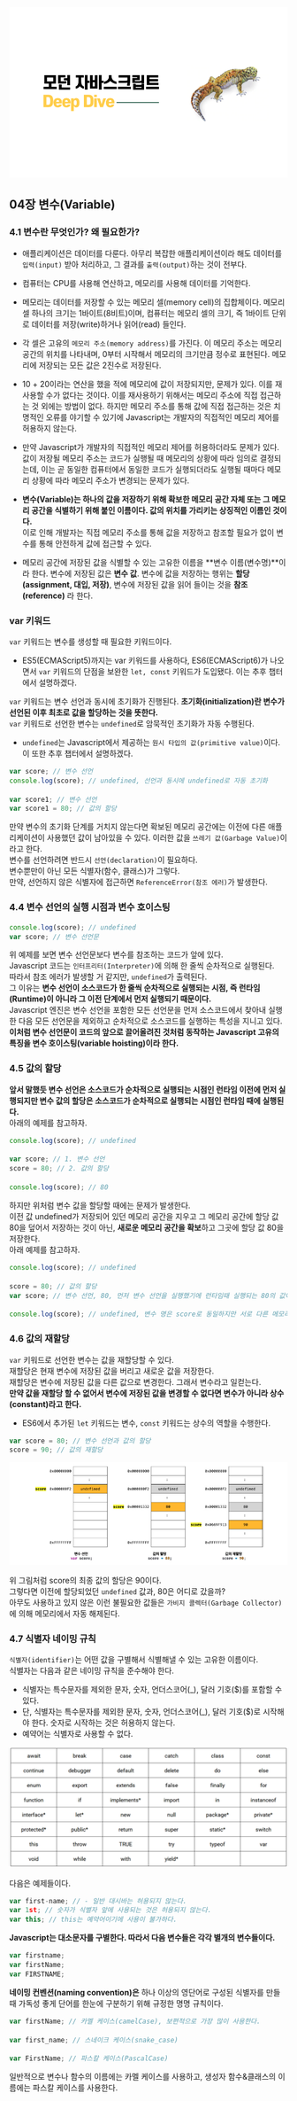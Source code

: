 ![메인사진](../images/%EB%AA%A8%EB%8D%98%EC%9E%90%EB%B0%94%EC%8A%A4%ED%81%AC%EB%A6%BD%ED%8A%B8_%EB%A9%94%EC%9D%B8%EC%82%AC%EC%A7%84.png)

## 04장 변수(Variable)

### 4.1 변수란 무엇인가? 왜 필요한가?

- 애플리케이션은 데이터를 다룬다. 아무리 복잡한 애플리케이션이라 해도 데이터를 `입력(input)` 받아 처리하고, 그 결과를 `출력(output)`하는 것이 전부다.

- 컴퓨터는 CPU를 사용해 연산하고, 메모리를 사용해 데이터를 기억한다.

- 메모리는 데이터를 저장할 수 있는 메모리 셀(memory cell)의 집합체이다. 메모리 셀 하나의 크기는 1바이트(8비트)이며, 컴퓨터는 메모리 셀의 크기, 즉 1바이트 단위로 데이터를 저장(write)하거나 읽어(read) 들인다.

- 각 셀은 고유의 `메모리 주소(memory address)`를 가진다. 이 메모리 주소는 메모리 공간의 위치를 나타내며, 0부터 시작해서 메모리의 크기만큼 정수로 표현된다. 메모리에 저장되는 모든 값은 2진수로 저장된다.

- 10 + 20이라는 연산을 했을 적에 메모리에 값이 저장되지만, 문제가 있다. 이를 재사용할 수가 없다는 것이다.
  이를 재사용하기 위해서는 메모리 주소에 직접 접근하는 것 외에는 방법이 없다. 하지만 메모리 주소를 통해 값에 직접 접근하는 것은 치명적인 오류를 야기할 수 있기에 Javascript는 개발자의 직접적인 메모리 제어를 허용하지 않는다.

- 만약 Javascript가 개발자의 직접적인 메모리 제어를 허용하더라도 문제가 있다. 값이 저장될 메모리 주소는 코드가 실행될 때 메모리의 상황에 따라 임의로 결정되는데, 이는 곧 동일한 컴퓨터에서 동일한 코드가 실행되더라도 실행될 때마다 메모리 상황에 따라 메모리 주소가 변경되는 문제가 있다.

- **변수(Variable)는 하나의 값을 저장하기 위해 확보한 메모리 공간 자체 또는 그 메모리 공간을 식별하기 위해 붙인 이름이다. 값의 위치를 가리키는 상징적인 이름인 것이다.**  
  이로 인해 개발자는 직접 메모리 주소를 통해 값을 저장하고 참조할 필요가 없이 변수를 통해 안전하게 값에 접근할 수 있다.

- 메모리 공간에 저장된 값을 식별할 수 있는 고유한 이름을 **변수 이름(변수명)**이라 한다. 변수에 저장된 값은 **변수 값**. 변수에 값을 저장하는 행위는 **할당(assignment, 대입, 저장)**, 변수에 저장된 값을 읽어 들이는 것을 **참조(reference)** 라 한다.

### var 키워드

`var` 키워드는 변수를 생성할 때 필요한 키워드이다.

- ES5(ECMAScript5)까지는 var 키워드를 사용하다, ES6(ECMAScript6)가 나오면서 `var` 키워드의 단점을 보완한 `let, const` 키워드가 도입됐다. 이는 추후 챕터에서 설명하겠다.

`var` 키워드는 변수 선언과 동시에 초기화가 진행된다.
**초기화(initialization)란 변수가 선언된 이후 최초로 값을 할당하는 것을 뜻한다.** <br />
`var` 키워드로 선언한 변수는 `undefined`로 암묵적인 초기화가 자동 수행된다.

- `undefined`는 Javascript에서 제공하는 `원시 타입의 값(primitive value)`이다. 이 또한 추후 챕터에서 설명하겠다.

```Javascript
var score; // 변수 선언
console.log(score); // undefined, 선언과 동시에 undefined로 자동 초기화

var score1; // 변수 선언
var score1 = 80; // 값의 할당
```

만약 변수의 초기화 단계를 거치지 않는다면 확보된 메모리 공간에는 이전에 다른 애플리케이션이 사용했던 값이 남아있을 수 있다. 이러한 값을 `쓰레기 값(Garbage Value)`이라고 한다.  
변수를 선언하려면 반드시 `선언(declaration)`이 필요하다.  
변수뿐만이 아닌 모든 식별자(함수, 클래스)가 그렇다.  
만약, 선언하지 않은 식별자에 접근하면 `ReferenceError(참조 에러)`가 발생한다.

### 4.4 변수 선언의 실행 시점과 변수 호이스팅

```Javascript
console.log(score); // undefined
var score; // 변수 선언문
```

위 예제를 보면 변수 선언문보다 변수를 참조하는 코드가 앞에 있다.  
Javascript 코드는 `인터프리터(Interpreter)`에 의해 한 줄씩 순차적으로 실행된다.  
따라서 참조 에러가 발생할 거 같지만, `undefined`가 출력된다.  
그 이유는 **변수 선언이 소스코드가 한 줄씩 순차적으로 실행되는 시점, 즉 런타임(Runtime)이 아니라 그 이전 단계에서 먼저 실행되기 때문이다.**  
Javascript 엔진은 변수 선언을 포함한 모든 선언문을 먼저 소스코드에서 찾아내 실행한 다음 모든 선언문을 제외하고 순차적으로 소스코드를 실행하는 특성을 지니고 있다.  
**이처럼 변수 선언문이 코드의 앞으로 끌어올려진 것처럼 동작하는 Javascript 고유의 특징을 변수 호이스팅(variable hoisting)이라 한다.**

### 4.5 값의 할당

**앞서 말했듯 변수 선언은 소스코드가 순차적으로 실행되는 시점인 런타임 이전에 먼저 실행되지만 변수 값의 할당은 소스코드가 순차적으로 실행되는 시점인 런타임 때에 실행된다.**  
아래의 예제를 참고하자.

```Javascript
console.log(score); // undefined

var score; // 1. 변수 선언
score = 80; // 2. 값의 할당

console.log(score); // 80
```

하지만 위처럼 변수 값을 할당할 때에는 문제가 발생한다.  
이전 값 undefined가 저장되어 있던 메모리 공간을 지우고 그 메모리 공간에 할당 값 80을 덮어서 저장하는 것이 아닌, **새로운 메모리 공간을 확보**하고 그곳에 할당 값 80을 저장한다.  
아래 예제를 참고하자.

```Javascript
console.log(score); // undefined

score = 80; // 값의 할당
var score; // 변수 선언, 80, 먼저 변수 선언을 실행했기에 런타임때 실행되는 80의 값이 대입됨.

console.log(score); // undefined, 변수 명은 score로 동일하지만 서로 다른 메모리 주소를 가진다.
```

### 4.6 값의 재할당

`var` 키워드로 선언한 변수는 값을 재할당할 수 있다.  
재할당은 현재 변수에 저장된 값을 버리고 새로운 값을 저장한다.  
재할당은 변수에 저장된 값을 다른 값으로 변경한다. 그래서 변수라고 일컫는다.  
**만약 값을 재할당 할 수 없어서 변수에 저장된 값을 변경할 수 없다면 변수가 아니라 상수(constant)라고 한다.**

- ES6에서 추가된 `let` 키워드는 변수, `const` 키워드는 상수의 역할을 수행한다.

```Javascript
var score = 80; // 변수 선언과 값의 할당
score = 90; // 값의 재할당
```

![값의_재할당](../images/4%EC%9E%A5_%EB%B3%80%EC%88%98_%EA%B0%92%EC%9D%98%EC%9E%AC%ED%95%A0%EB%8B%B9.png)

위 그림처럼 score의 최종 값의 할당은 90이다.  
그렇다면 이전에 할당되었던 `undefined` 값과, 80은 어디로 갔을까?  
아무도 사용하고 있지 않은 이런 불필요한 값들은 `가비지 콜렉터(Garbage Collector)`에 의해 메모리에서 자동 해제된다.

### 4.7 식별자 네이밍 규칙

`식별자(identifier)`는 어떤 값을 구별해서 식별해낼 수 있는 고유한 이름이다.  
식별자는 다음과 같은 네이밍 규칙을 준수해야 한다.

- 식별자는 특수문자를 제외한 문자, 숫자, 언더스코어(\_), 달러 기호($)를 포함할 수 있다.
- 단, 식별자는 특수문자를 제외한 문자, 숫자, 언더스코어(\_), 달러 기호($)로 시작해야 한다. 숫자로 시작하는 것은 허용하지 않는다.
- 예약어는 식별자로 사용할 수 없다.

![Javascript_예약어](../images/4%EC%9E%A5_%EB%B3%80%EC%88%98_%EC%9E%90%EB%B0%94%EC%8A%A4%ED%81%AC%EB%A6%BD%ED%8A%B8_%EC%98%88%EC%95%BD%EC%96%B4.png)

다음은 예제들이다.

```Javascript
var first-name; // - 일반 대시바는 허용되지 않는다.
var 1st; // 숫자가 식별자 앞에 사용되는 것은 허용되지 않는다.
var this; // this는 예약어이기에 사용이 불가하다.
```

**Javascript는 대소문자를 구별한다. 따라서 다음 변수들은 각각 별개의 변수들이다.**

```Javascript
var firstname;
var firstName;
var FIRSTNAME;
```

**네이밍 컨벤션(naming convention)은** 하나 이상의 영단어로 구성된 식별자를 만들 때 가독성 좋게 단어를 한눈에 구분하기 위해 규정한 명명 규칙이다.

```Javascript
var firstName; // 카멜 케이스(camelCase), 보편적으로 가장 많이 사용한다.

var first_name; // 스네이크 케이스(snake_case)

var FirstName; // 파스칼 케이스(PascalCase)
```

일반적으로 변수나 함수의 이름에는 카멜 케이스를 사용하고, 생성자 함수&클래스의 이름에는 파스칼 케이스를 사용한다.
